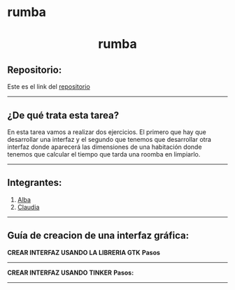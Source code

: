 # rumba

<h1 align="center">rumba</h1>

<h2>Repositorio:</h2>

Este es el link del [repositorio](https://github.com/claudiaalozano/rumba.git)

***
<h2>¿De qué trata esta tarea?</h2>
En esta tarea vamos a realizar dos ejercicios. El primero que hay que desarrollar una interfaz y el segundo que tenemos que desarrollar otra interfaz donde aparecerá las dimensiones de una habitación donde tenemos que calcular el tiempo que tarda una roomba en limpiarlo. 

***
## Integrantes:
1. [Alba](https://github.com/albabernal03) 
2. [Claudia](https://github.com/claudiaalozano)

***

<h2>Guía de creacion de una interfaz gráfica:</h2>

**CREAR INTERFAZ USANDO LA LIBRERIA GTK**
**Pasos**



------------------------------------------------------------------------------------------------------------------------------------------------------------------

**CREAR INTERFAZ USANDO TINKER**
**Pasos:**

***
